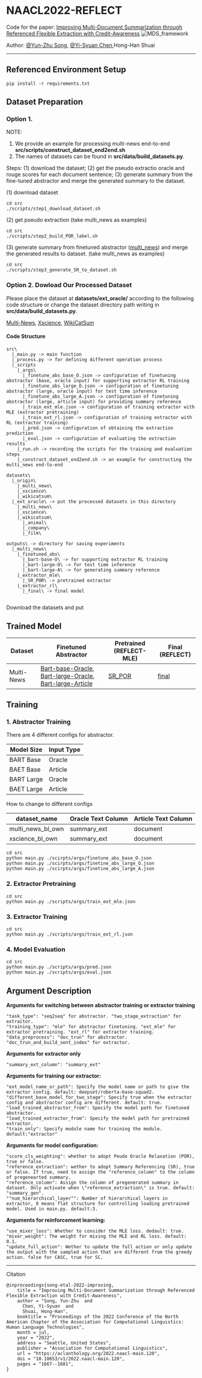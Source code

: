 # NAACL2022-REFLECT

Code for the paper: [Improving Multi-Document Summarization through Referenced Flexible Extraction with Credit-Awareness](https://aclanthology.org/2022.naacl-main.120.pdf)
![MDS_framework](https://user-images.githubusercontent.com/45812808/164428295-66af2bfd-3e07-4e2d-a3c8-ecdd56df7857.png)

Author: [@Yun-Zhu Song](http://github.com/yunzhusong), [@Yi-Syuan Chen](https://github.com/YiSyuanChen),Hong-Han Shuai

---
## Referenced Environment Setup
```
pip install -r requirements.txt
```

## Dataset Preparation
### Option 1.
NOTE:
1. We provide an example for processing multi-news end-to-end **src/scripts/construct_dataset_end2end.sh**
2. The names of datasets can be found in **src/data/build_datasets.py**.


Steps: (1) download the dataset; (2) get the pseudo extractio oracle and rouge scores for each document sentence; (3) generate summary from the fine-tuned abstractor and merge the generated summary to the dataset. 

(1) download dataset
```
cd src
./scripts/step1_download_dataset.sh
```

(2) get pseudo extraction (take multi_news as examples)
```
cd src
./scripts/step2_build_POR_label.sh
```

(3) generate summary from finetuned abstractor ([multi_news](https://drive.google.com/file/d/1EDl-HZLQDPWTy9ZMxWvxHPNI_TTnKlYm/view?usp=sharing)) and merge the generated results to dataset. (take multi_news as examples)
```
cd src
./scripts/step3_generate_SR_to_dataset.sh
```


### Option 2. Dowload Our Processed Dataset
Please place the dataset at **datasets/ext_oracle/** according to the following code structure or change the dataset directory path writing in **src/data/build_datasets.py**.
<!--
Please sent an email to Yun-Zhu Song (yzsong.ee07@nycu.edu.tw) to request our processed dataset.
-->

[Multi-News](https://drive.google.com/file/d/1i8JuegEmGik-MhEU9GsKy3KcaJSr_k-I/view?usp=sharing),
[Xscience](https://drive.google.com/file/d/1R5eyDaCtorCh14yijqfCyduCjffYv8Ne/view?usp=sharing),
[WikiCatSum](https://drive.google.com/file/d/1Q6IVCf2nUFLtlW1oX4l5B6_tcWLUuLHA/view?usp=sharing)

#### Code Structure
```
src\
  |_main.py -> main function
  |_process.py -> for defining different operation process
  |_scripts
    |_args\
      |_finetune_abs_base_O.json -> configuration of finetuning abstractor (base, oracle input) for supporting extractor RL training
      |_finetune_abs_large_O.json -> configuration of finetuning abstractor (large, oracle input) for test time inference
      |_finetune_abs_large_A.json -> configuration of finetuning abstractor (large, article input) for providing summary reference
      |_train_ext_mle.json -> configuration of training extractor with MLE (extractor pretraining)
      |_train_ext_rl.json -> configuration of training extractor with RL (extractor training)
      |_pred.json -> configuration of obtaining the extraction prediction
      |_eval.json -> configuration of evaluating the extraction results
    |_run.sh -> recording the scripts for the training and evaluation steps
    |_construct_dataset_end2end.sh -> an example for constructing the multi_news end-to-end

datasets\
  |_origin\
    |_multi_news\
    |_xscience\
    |_wikicatsum\
  |_ext_oracle\ -> put the processed datasets in this directory
    |_multi_news\
    |_xscience\
    |_wikicatsum\
      |_animal\
      |_company\
      |_film\
      
outputs\ -> directory for saving experiments
  |_multi_news\
    |_finetuned_abs\
      |_bart-base-O\ -> for supporting extractor RL training
      |_bart-large-O\ -> for test time inference
      |_bart-large-A\ -> for generating summary reference
    |_extractor_mle\
      |_SR_POR\ -> pretrained extractor
    |_extractor_rl\
      |_final\ -> final model
    
```
Download the datasets and put



## Trained Model

|   Dataset  | Finetuned Abstractor | Pretrained (REFLECT-MLE) | Final (REFLECT) |
|------------|----------------------|--------------------------|-----------------|
| Multi-News | [Bart-base-Oracle](https://drive.google.com/file/d/12RlJUo0Yp8J9tkgJBpGyBcoPBevif1JL/view?usp=sharing), [Bart-large-Oracle](https://drive.google.com/file/d/1VONOaQQhWe0RG2ogGlRsnUCQSe29ac9o/view?usp=sharing), [Bart-large-Article](https://drive.google.com/file/d/1EDl-HZLQDPWTy9ZMxWvxHPNI_TTnKlYm/view?usp=sharing) | [SR_POR](https://drive.google.com/file/d/1bI0tiJN3fqI22eTRWykiv4yEWTq9oBaM/view?usp=sharing) | [final](https://drive.google.com/file/d/1tZqtDb7wzZgTxJVWZsalsrCxratxNKgV/view?usp=sharing) |



<!--
|------------|----------------------|--------------------------|-----------------|
| Multi-News | [Bart-Base-Oracle](https://drive.google.com/file/d/1MEouMEzWtzJ9du4w6-wCkmJcDg8jOHzw/view?usp=sharing), [Bart-Large-Oracle](https://drive.google.com/file/d/1VONOaQQhWe0RG2ogGlRsnUCQSe29ac9o/view?usp=sharing) | [download](https://drive.google.com/file/d/1-0YqMCdwwzkS4IafL0aM5QJqQLiWIUml/view?usp=sharing) | [download](https://drive.google.com/file/d/1tZqtDb7wzZgTxJVWZsalsrCxratxNKgV/view?usp=sharing)|

| WikiCatSum/animal | [Bart-Base-Oracle]()[Bart-Large-Oracle]|[download]()|[download]()|

## Predictions
| Dataset | BART-Large | REFLECT |
|---------|------------|---------|
| WikiCatSum |[Animal](https://drive.google.com/file/d/1PP5nXdXSjH4jy6J0fjlDVZXJ-h9LoWf5/view?usp=sharing), [Company](https://drive.google.com/file/d/1nUgWnnzsGQvAqR8cj8hYqPL37CaeogpJ/view?usp=sharing), [Film](https://drive.google.com/file/d/1xxTevhR2pqcbh9mjuJG2GUHsf63OZDzf/view?usp=sharing)|[Animal](https://drive.google.com/file/d/1mlFr_5ukU7e3AIEPHDfhv3PBVpckp92U/view?usp=sharing), [Company](https://drive.google.com/file/d/1gQI541wJfIA260ZgO-b7JIORGbofIG2E/view?usp=sharing), [Film](https://drive.google.com/file/d/1KHdyBz7TjE4BwUAkq58BdMXJvlmOEs6c/view?usp=sharing) |

[WikiCatSum](https://drive.google.com/drive/folders/1CSt5VORNeB1-fAqk4GAts0Jp9VYyfImP?usp=sharing)
-->

## Training

### 1. Abstractor Training

There are 4 different configs for abstractor.

| Model Size | Input Type |
|------------|------------|
| BART Base  | Oracle     |
| BAET Base  | Article    | 
| BART Large | Oracle     |
| BAET Large | Article    |


How to change to different configs

| dataset_name          | Oracle Text Column | Article Text Column |
|-----------------------|--------------------|---------------------|
| multi_news_bl_own     | summary_ext        | document            | 
| xscience_bl_own       | summary_ext        | document            |

```
cd src
python main.py ./scirpts/args/finetune_abs_base_O.json
python main.py ./scirpts/args/finetine_abs_large_O.json
python main.py ./scirpts/args/finetine_abs_large_A.json
```

### 2. Extractor Pretraining

```
cd src
python main.py ./scripts/args/train_ext_mle.json
```

### 3. Extractor Training

```
cd src
python main.py ./scripts/args/train_ext_rl.json
```

### 4. Model Evaluation
```
cd src
python main.py ./scripts/args/pred.json
python main.py ./scripts/args/eval.json
```

## Argument Description

**Arguments for switching between abstractor training or extractor training**
```
"task_type": "seq2seq" for abstractor. "two_stage_extraction" for extractor.
"training_type": "mle" for abstractor finetuning. "ext_mle" for extractor pretraining. "ext_rl" for extractor training.
"data_preprocess": "doc_trun" for abstractor. "doc_trun_and_build_sent_index" for extractor.
```
**Arguments for extractor only**
```
"summary_ext_column": "summary_ext"
```
**Arguments for training our extractor:**
```
"ext_model_name_or_path": Specify the model name or path to give the extractor config. default: deepset/roberta-base-squad2.
"different_base_model_for_two_stage": Specify true when the extractor config and abstractor config are different. default: true.
"load_trained_abstractor_from": Specify the model path for finetuned abstractor.
"load_trained_extractor_from": Specify the model path for pretrained extractor.
"train_only": Specify module name for training the module. default:"extractor"
```
**Arguments for model configuration:**
```
"score_cls_weighting": whether to adopt Peudo Oracle Relaxation (POR), true or false.
"reference_extraction": wether to adopt Summary Referencing (SR), true or false. If true, need to assign the "reference_column" to the column of pregenearted summary.
"reference_column": Assign the column of pregenerated summary in dataset. Only activate when \"reference_extraction\" is true. default: "summary_gen".
""num_hierarchical_layer"": Number of hierarchical layers in extractor, 0 means flat structure for controlling loading pretrained model. Used in main.py. default:3.
```
**Arguments for reinforcement learning:**
```
"use_mixer_loss": Whether to consider the MLE loss. dedault: true.
"mixer_weight": The weight for mixing the MLE and RL loss. default: 0.1.
"update_full_action": Wether to update the full action or only update the output with the sampled action that are different from the greedy action. false for CASC, true for SC.
```

---
Citation
```
@inproceedings{song-etal-2022-improving,
    title = "Improving Multi-Document Summarization through Referenced Flexible Extraction with Credit-Awareness",
    author = "Song, Yun-Zhu  and
      Chen, Yi-Syuan  and
      Shuai, Hong-Han",
    booktitle = "Proceedings of the 2022 Conference of the North American Chapter of the Association for Computational Linguistics: Human Language Technologies",
    month = jul,
    year = "2022",
    address = "Seattle, United States",
    publisher = "Association for Computational Linguistics",
    url = "https://aclanthology.org/2022.naacl-main.120",
    doi = "10.18653/v1/2022.naacl-main.120",
    pages = "1667--1681",
}
```
